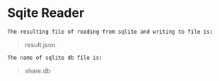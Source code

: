 # Sqite Reader

`The resulting file of reading from sqlite and writing to file is: `
> result.json 

`The name of sqlite db file is: `
> share.db 